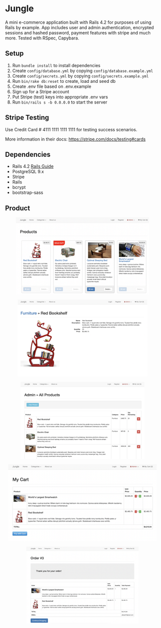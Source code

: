 # Jungle

A mini e-commerce application built with Rails 4.2 for purposes of using Rails by example. App includes user and admin authentication, encrypted sessions and hashed password, payment features with stripe and much more. Tested with RSpec, Capybara.


## Setup

1. Run `bundle install` to install dependencies
2. Create `config/database.yml` by copying `config/database.example.yml`
3. Create `config/secrets.yml` by copying `config/secrets.example.yml`
4. Run `bin/rake db:reset` to create, load and seed db
5. Create .env file based on .env.example
6. Sign up for a Stripe account
7. Put Stripe (test) keys into appropriate .env vars
8. Run `bin/rails s -b 0.0.0.0` to start the server

## Stripe Testing

Use Credit Card # 4111 1111 1111 1111 for testing success scenarios.

More information in their docs: <https://stripe.com/docs/testing#cards>

## Dependencies

* Rails 4.2 [Rails Guide](http://guides.rubyonrails.org/v4.2/)
* PostgreSQL 9.x
* Stripe
* Rails
* bcrypt
* bootstrap-sass

## Product

<p align="center">
  <img width="auto" height="250" src="https://github.com/alibas01/jungle/blob/master/lib/docs/homepage.png">
</p>
<p align="center">
  <img width="auto" height="250" src="https://github.com/alibas01/jungle/blob/master/lib/docs/product-page.png">
</p>
<p align="center">
  <img width="auto" height="250" src="https://github.com/alibas01/jungle/blob/master/lib/docs/adminpage.png">
</p>
<p align="center">
  <img width="auto" height="250" src="https://github.com/alibas01/jungle/blob/master/lib/docs/mycart.png">
</p>
<p align="center">
  <img width="auto" height="250" src="https://github.com/alibas01/jungle/blob/master/lib/docs/purchase_completed.png">
</p>

